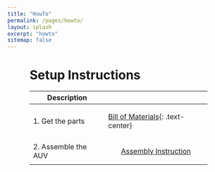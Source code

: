 ```yaml
---
title: "HowTo"
permalink: /pages/howto/
layout: splash
excerpt: "howto"
sitemap: false
---
```

<style>
 td {
    vertical-align: middle;
}
</style>

<div style="margin-left:10%; margin-right:10%; text-align: justify">
<h1>Setup Instructions</h1>
</div>


<div style="margin-left:10%; margin-right:10%; text-align: justify">
<table>
  <thead>
    <tr>
      <th>Description</th>
      <th>&#160;</th>
    </tr>
  </thead>
  <tbody>
    <tr>
      <td>1. Get the parts</td>
      <td><p><a href="https://github.com/EugenSol/FirmwareBeta" class="btn btn--warning" target="_blank">Bill of Materials</a>{: .text-center}</p></td>
    </tr>
    <tr>
      <td>2. Assemble the AUV</td>
      <td><p style="vertical-align: middle; text-align: center;"><a href="https://github.com/EugenSol/FirmwareBeta" class="btn btn--warning" target="_blank">Assembly Instruction</a></p></td>
    </tr>
  </tbody>
</table>
</div>


